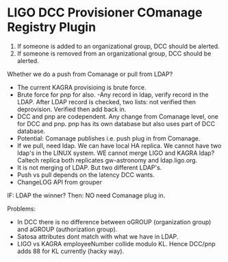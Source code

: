 # LIGO DCC Provisioner COmanage Registry Plugin

  1. If someone is added to an organizational group, DCC should be alerted.
  2. If someone is removed from an organizational group, DCC should be alerted.

Whether we do a push from Comanage or pull from LDAP? 
  - The current KAGRA provisioing is brute force. 
  - Brute force for pnp for also. 
  -Any record in ldap, verify record in the LDAP. After  LDAP record is checked, two lists: not verified then deprovision. Verified then add back in. 
  - DCC and pnp are codependent. Any change from Comanage level, one for DCC and pnp. pnp has its own database but also uses part of DCC database.
  - Potential: Comanage publishes i.e. push plug in from Comanage. 
  - If we pull, need ldap. We can have local HA replica. We cannot have two ldap's in the LINUX system. WE cannot merge LIGO and KAGRA ldap? Caltech replica both replicates gw-astronomy and ldap.ligo.org. 
  - It is not merging of LDAP. But two different LDAP's. 
  - Push vs pull depends on the latency DCC wants.
  - ChangeLOG API from grouper 


IF: LDAP the winner? Then: NO need Comanage plug in.

Problems:
- In DCC there is no difference between oGROUP (organization group) and aGROUP (authorization group). 
- Satosa attributes dont match with what we have in LDAP. 
- LIGO vs KAGRA employeeNumber collide modulo KL. Hence DCC/pnp adds 88 for KL currently (hacky way).

